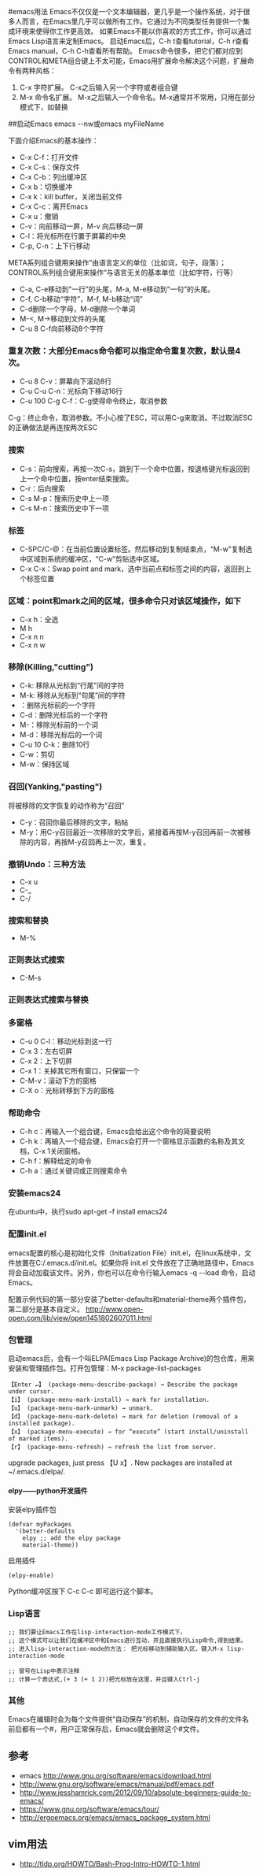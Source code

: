 #emacs用法
Emacs不仅仅是一个文本编辑器，更几乎是一个操作系统，对于很多人而言，在Emacs里几乎可以做所有工作。它通过为不同类型任务提供一个集成环境来使得你工作更高效。
如果Emacs不能以你喜欢的方式工作，你可以通过Emacs Lisp语言来定制Emacs。
启动Emacs后，C-h t查看tutorial，C-h r查看Emacs manual，C-h C-h查看所有帮助。
Emacs命令很多，把它们都对应到CONTROL和META组合键上不太可能，Emacs用扩展命令解决这个问题，扩展命令有两种风格：
 1. C-x 字符扩展。 C-x之后输入另一个字符或者组合键
 2. M-x 命令名扩展。 M-x之后输入一个命令名。M-x通常并不常用，只用在部分模式下，如替换

##启动Emacs
emacs --nw或emacs myFileName


下面介绍Emacs的基本操作：
 - C-x C-f：打开文件
 - C-x C-s：保存文件
 - C-x C-b：列出缓冲区
 - C-x b：切换缓冲
 - C-x k：kill buffer，关闭当前文件
 - C-x C-c：离开Emacs
 - C-x u：撤销
 - C-v：向前移动一屏，M-v 向后移动一屏
 - C-l：将光标所在行置于屏幕的中央
 - C-p, C-n：上下行移动

META系列组合键用来操作“由语言定义的单位（比如词，句子，段落）；CONTROL系列组合键用来操作“与语言无关的基本单位（比如字符，行等）
 - C-a, C-e移动到“一行”的头尾，M-a, M-e移动到“一句”的头尾。
 - C-f, C-b移动“字符”，M-f, M-b移动“词”
 - C-d删除一个字母，M-d删除一个单词
 - M-<, M->移动到文件的头尾
 - C-u 8 C-f向前移动8个字符

### 重复次数：大部分Emacs命令都可以指定命令重复次数，默认是4次。 
 - C-u 8 C-v：屏幕向下滚动8行
 - C-u C-u C-n：光标向下移动16行
 - C-u 100 C-g C-f：C-g使得命令终止，取消参数

C-g：终止命令，取消参数。不小心按了ESC，可以用C-g来取消。不过取消ESC的正确做法是再连按两次ESC

### 搜索
 - C-s：前向搜索，再按一次C-s，跳到下一个命中位置，按退格键光标返回到上一个命中位置，按enter结束搜索。
 - C-r：后向搜索
 - C-s M-p：搜索历史中上一项
 - C-s M-n：搜索历史中下一项

### 标签
 - C-SPC/C-@：在当前位置设置标签。然后移动到复制结束点，“M-w"复制选中区域到系统的缓冲区，“C-w”剪贴选中区域。
 - C-x C-x：Swap point and mark，选中当前点和标签之间的内容，返回到上个标签位置

### 区域：point和mark之间的区域，很多命令只对该区域操作，如下
 - C-x h：全选
 - M h
 - C-x n n
 - C-x n w

### 移除(Killing,"cutting")
 - C-k: 移除从光标到“行尾”间的字符
 - M-k: 移除从光标到“句尾”间的字符
 - <Delback>：删除光标前的一个字符
 - C-d：删除光标后的一个字符
 - M-<Delback>：移除光标前的一个词
 - M-d：移除光标后的一个词
 - C-u 10 C-k：删除10行
 - C-w：剪切
 - M-w：保持区域

### 召回(Yanking,"pasting")
将被移除的文字恢复的动作称为“召回”
 - C-y：召回你最后移除的文字，粘帖
 - M-y：用C-y召回最近一次移除的文字后，紧接着再按M-y召回再前一次被移除的内容，再按M-y召回再上一次，重复。

### 撤销Undo：三种方法
 - C-x u
 - C-_
 - C-/

### 搜索和替换
 - M-% 

### 正则表达式搜索
 - C-M-s

### 正则表达式搜索与替换
 
### 多窗格
 - C-u 0 C-l：移动光标到这一行
 - C-x 3：左右切屏
 - C-x 2：上下切屏
 - C-x 1：关掉其它所有窗口，只保留一个
 - C-M-v：滚动下方的窗格
 - C-X o：光标转移到下方的窗格
### 帮助命令
 - C-h c：再输入一个组合键，Emacs会给出这个命令的简要说明
 - C-h k：再输入一个组合键，Emacs会打开一个窗格显示函数的名称及其文档，C-x 1关闭窗格。
 - C-h f：解释给定的命令
 - C-h a：通过关键词或正则搜索命令

### 安装emacs24
在ubuntu中，执行sudo apt-get -f install emacs24
### 配置init.el
emacs配置的核心是初始化文件（Initialization File）init.el，在linux系统中，文件放置在C:/.emacs.d/init.el。如果你将 init.el 文件放在了正确地路径中，Emacs将会自动加载该文件。另外，你也可以在命令行输入emacs -q --load <path to init.el> 命令，启动Emacs。

配置示例代码的第一部分安装了better-defaults和material-theme两个插件包，第二部分是基本自定义。
http://www.open-open.com/lib/view/open1451802607011.html

### 包管理
启动emacs后，会有一个叫ELPA(Emacs Lisp Package Archive)的包仓库，用来安装和管理插件包。打开包管理：M-x package-list-packages


    【Enter ↵】 (package-menu-describe-package) → Describe the package under cursor.
    【i】 (package-menu-mark-install) → mark for installation.
    【u】 (package-menu-mark-unmark) → unmark.
    【d】 (package-menu-mark-delete) → mark for deletion (removal of a installed package).
    【x】 (package-menu-execute) → for “execute” (start install/uninstall of marked items).
    【r】 (package-menu-refresh) → refresh the list from server.
upgrade packages, just press 【U x】.
New packages are installed at ~/.emacs.d/elpa/.
#### elpy——python开发插件
安装elpy插件包
```
(defvar myPackages
  '(better-defaults
    elpy ;; add the elpy package
    material-theme))
```
启用插件
```
(elpy-enable)
```
Python缓冲区按下 C-c C-c 即可运行这个脚本。

### Lisp语言
```
;; 我们要让Emacs工作在lisp-interaction-mode工作模式下，
;; 这个模式可以让我们在缓冲区中和Emacs进行互动，并且直接执行Lisp命令,得到结果。
;; 进入lisp-interaction-mode的方法： 把光标移动到辅助输入区，键入M-x lisp-interaction-mode 

;; 冒号在Lisp中表示注释
;; 计算一个表达式,(+ 3 (+ 1 2))把光标放在这里，并且键入Ctrl-j 

```
### 其他
Emacs在编辑时会为每个文件提供“自动保存”的机制，自动保存的文件的文件名前后都有一个#，用户正常保存后，Emacs就会删除这个#文件。

## 参考
 - emacs http://www.gnu.org/software/emacs/download.html
 - http://www.gnu.org/software/emacs/manual/pdf/emacs.pdf
 - http://www.jesshamrick.com/2012/09/10/absolute-beginners-guide-to-emacs/
 - https://www.gnu.org/software/emacs/tour/
 - http://ergoemacs.org/emacs/emacs_package_system.html
## vim用法
 - http://tldp.org/HOWTO/Bash-Prog-Intro-HOWTO-1.html
